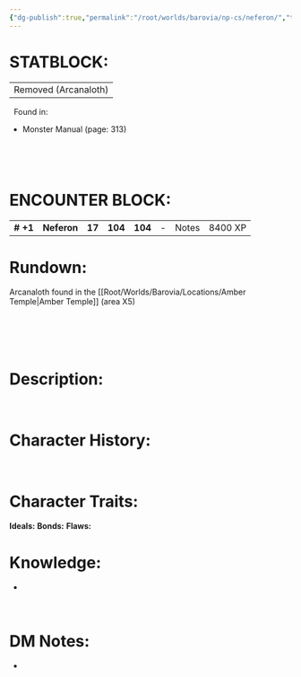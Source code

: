 ```yaml
---
{"dg-publish":true,"permalink":"/root/worlds/barovia/np-cs/neferon/","tags":["Barovia"]}
---
```



# **STATBLOCK:**

|                      |
|----------------------|
| Removed (Arcanaloth) |

 
Found in:

-   Monster Manual (page: 313)

 

 

# **ENCOUNTER BLOCK:**

|           |             |        |         |         |     |       |         |
|-----------|-------------|--------|---------|---------|-----|-------|---------|
| **\# +1** | **Neferon** | **17** | **104** | **104** | \-  | Notes | 8400 XP |

# **Rundown:**

Arcanaloth found in the [[Root/Worlds/Barovia/Locations/Amber Temple\|Amber Temple]] (area X5)

#  

# **Description:**

 

# **Character History:**

 
 
 

# **Character Traits:** 

**Ideals:**
**Bonds:**
**Flaws:** 

# **Knowledge:**

-    

 

# **DM Notes:**

-    

 
